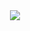 <div id="header" align="center" style="width: 100%; height: 100%" >
  <img src="assets/box-title.svg"/>
</div>